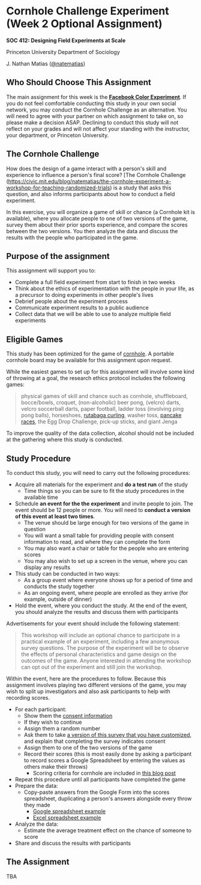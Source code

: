 # Cornhole Challenge Experiment (Week 2 Optional Assignment)

**SOC 412: Designing Field Experiments at Scale**

Princeton University Department of Sociology

J. Nathan Matias ([@natematias](https://twitter.com/natematias))

## Who Should Choose This Assignment
The main assignment for this week is the **[Facebook Color Experiment](../2-facebook-color/)**.  If you do not feel comfortable conducting this study in your own social network, you may conduct the Cornhole Challenge as an alternative. You will need to agree with your partner on which assignment to take on, so please make a decision ASAP. Declining to conduct this study will not reflect on your grades and will not affect your standing with the instructor, your department, or Princeton University.

## The Cornhole Challenge

How does the design of a game interact with a person's skill and experience to influence a person's final score? [The Cornhole Challenge (https://civic.mit.edu/blog/natematias/the-cornhole-experiment-a-workshop-for-teaching-randomized-trials) is a study that asks this question, and also informs participants about how to conduct a field experiment.

In this exercise, you will organize a game of skill or chance (a Cornhole kit is available), where you allocate people to one of two versions of the game, survey them about their prior sports experience, and compare the scores between the two versions. You then analyze the data and discuss the results with the people who participated in the game.

## Purpose of the assignment
This assignment will support you to:

* Complete a full field experiment from start to finish in two weeks
* Think about the ethics of experimentation with the people in your life, as a precursor to doing experiments in other people's lives
* Debrief people about the experiment process
* Communicate experiment results to a public audience
* Collect data that we will be able to use to analyze multiple field experiments

## Eligible Games
This study has been optimized for the game of [cornhole](https://en.wikipedia.org/wiki/Cornhole). A portable cornhole board may be available for this assignment upon request.

While the easiest games to set up for this assignment will involve some kind of throwing at a goal, the research ethics protocol includes the following games: 

> physical games of skill and chance such as cornhole, shuffleboard, bocce/bowls, croquet, (non-alcoholic) beer pong, (velcro) darts, velcro soccerball darts, paper football, ladder toss (involving ping pong balls), horseshoes, [rutabaga curling](http://www.rutabagacurl.com/), washer toss, [pancake races](https://www.youtube.com/watch?v=jxAICVug-54), the Egg Drop Challenge, pick-up sticks, and giant Jenga

To improve the quality of the data collection, alcohol should not be included at the gathering where this study is conducted.

## Study Procedure
To conduct this study, you will need to carry out the following procedures:

* Acquire all materials for the experiment and **do a test run** of the study
  * Time things so you can be sure to fit the study procedures in the available time
* Schedule **an event for the the experiment** and invite people to join. The event should be 12 people or more. You will need to **conduct a version of this event at least two times**.
  * The venue should be large enough for two versions of the game in question
  * You will want a small table for providing people with consent information to read, and where they can complete the form
  * You may also want a chair or table for the people who are entering scores
  * You may also wish to set up a screen in the venue, where you can display any results 
* This study can be conducted in two ways:
  * As a group event where everyone shows up for a period of time and conducts the study together
  * As an ongoing event, where people are enrolled as they arrive (for example, outside of dinner)
* Hold the event, where you conduct the study. At the end of the event, you should analyze the results and discuss them with participants

Advertisements for your event should include the following statement:

> This workshop will include an optional chance to participate in a practical example of an experiment, including a few anonymous survey questions. The purpose of the experiment will be to observe the effects of personal characteristics and game design on the outcomes of the game. Anyone interested in attending the workshop can opt out of the experiment and still join the workshop.

Within the event, here are the procedures to follow. Because this assignment involves playing two different versions of the game, you may wish to split up investigators and also ask participants to help with recording scores.

* For each participant:
  * Show them the [consent information](CONSENT.md) 
  * If they wish to continue
   * Assign them a random number
   * Ask them to take [a version of this survey that you have customized](https://goo.gl/forms/VTmg4HWL58zVWFGn1), and explain that completing the survey indicates consent
  * Assign them to one of the two versions of the game
  * Record their scores (this is most easily done by asking a participant to record scores a Google Spreadsheet by entering the values as others make their throws)
    * Scoring criteria for cornhole are included in [this blog post](https://civic.mit.edu/blog/natematias/the-cornhole-experiment-a-workshop-for-teaching-randomized-trials) 
* Repeat this procedure until all participants have completed the game
* Prepare the data:
  * Copy-paste answers from the Google Form into the scores spreadsheet, duplicating a person's answers alongside every throw they made
    * [Google spreadsheet example](https://docs.google.com/spreadsheets/d/17ZT7xQfjl9XKXt_Ixt6bIVKkW_BocSiqM6lOJj8iJdc/edit?usp=sharing)
    * [Excel spreadsheet example](Cornhole-Challenge-RCT-Example-Spreadsheet.xlsx)
* Analyze the data:
  * Estimate the average treatment effect on the chance of someone to score
* Share and discuss the results with participants

## The Assignment
TBA


